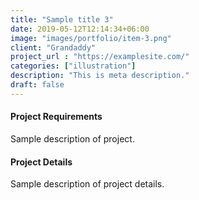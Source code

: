 ```yaml
---
title: "Sample title 3"
date: 2019-05-12T12:14:34+06:00
image: "images/portfolio/item-3.png"
client: "Grandaddy"
project_url : "https://examplesite.com/"
categories: ["illustration"]
description: "This is meta description."
draft: false
---
```


#### Project Requirements

Sample description of project.


#### Project Details

Sample description of project details.
